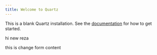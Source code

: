 ```yaml
---
title: Welcome to Quartz
---
```


This is a blank Quartz installation.
See the [documentation](https://quartz.jzhao.xyz) for how to get started.

hi new reza

this is change form content